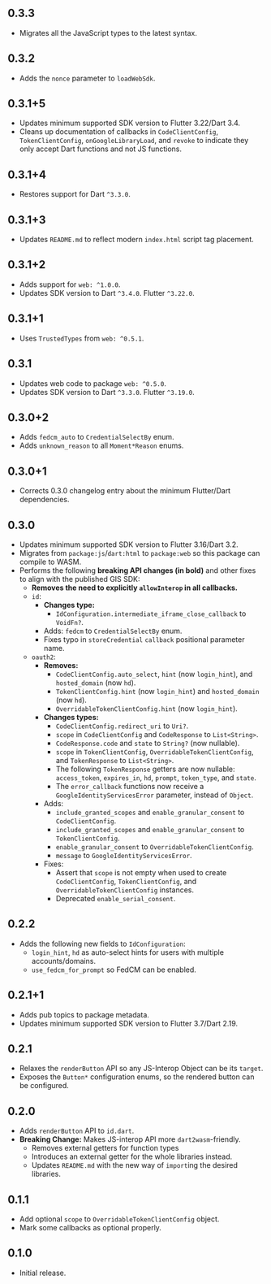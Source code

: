 ## 0.3.3

* Migrates all the JavaScript types to the latest syntax.

## 0.3.2

* Adds the `nonce` parameter to `loadWebSdk`.

## 0.3.1+5

* Updates minimum supported SDK version to Flutter 3.22/Dart 3.4.
* Cleans up documentation of callbacks in `CodeClientConfig`,
  `TokenClientConfig`, `onGoogleLibraryLoad`, and `revoke` to indicate they only
  accept Dart functions and not JS functions.

## 0.3.1+4

* Restores support for Dart `^3.3.0`.

## 0.3.1+3

* Updates `README.md` to reflect modern `index.html` script tag placement.

## 0.3.1+2

* Adds support for `web: ^1.0.0`.
* Updates SDK version to Dart `^3.4.0`. Flutter `^3.22.0`.

## 0.3.1+1

* Uses `TrustedTypes` from `web: ^0.5.1`.

## 0.3.1

* Updates web code to package `web: ^0.5.0`.
* Updates SDK version to Dart `^3.3.0`. Flutter `^3.19.0`.

## 0.3.0+2

* Adds `fedcm_auto` to `CredentialSelectBy` enum.
* Adds `unknown_reason` to all `Moment*Reason` enums.

## 0.3.0+1

* Corrects 0.3.0 changelog entry about the minimum Flutter/Dart dependencies.

## 0.3.0

* Updates minimum supported SDK version to Flutter 3.16/Dart 3.2.
* Migrates from `package:js`/`dart:html` to `package:web` so this package can
  compile to WASM.
* Performs the following **breaking API changes (in bold)** and other fixes to
  align with the published GIS SDK:
  * **Removes the need to explicitly `allowInterop` in all callbacks.**
  * `id`:
    * **Changes type:**
      * `IdConfiguration.intermediate_iframe_close_callback` to
      `VoidFn?`.
    * Adds: `fedcm` to `CredentialSelectBy` enum.
    * Fixes typo in `storeCredential` `callback` positional parameter name.
  * `oauth2`:
    * **Removes:**
      * `CodeClientConfig.auto_select`, `hint` (now `login_hint`), and `hosted_domain` (now `hd`).
      * `TokenClientConfig.hint` (now `login_hint`) and `hosted_domain` (now `hd`).
      * `OverridableTokenClientConfig.hint` (now `login_hint`).
    * **Changes types:**
      * `CodeClientConfig.redirect_uri` to `Uri?`.
      * `scope` in `CodeClientConfig` and `CodeResponse` to `List<String>`.
      * `CodeResponse.code` and `state` to `String?` (now nullable).
      * `scope` in `TokenClientConfig`, `OverridableTokenClientConfig`, and `TokenResponse` to `List<String>`.
      * The following `TokenResponse` getters are now nullable: `access_token`,
        `expires_in`, `hd`, `prompt`, `token_type`, and `state`.
      * The `error_callback` functions now receive a `GoogleIdentityServicesError` parameter, instead of `Object`.
    * Adds:
      * `include_granted_scopes` and `enable_granular_consent` to `CodeClientConfig`.
      * `include_granted_scopes` and `enable_granular_consent` to `TokenClientConfig`.
      * `enable_granular_consent` to `OverridableTokenClientConfig`.
      * `message` to `GoogleIdentityServicesError`.
    * Fixes:
      * Assert that `scope` is not empty when used to create `CodeClientConfig`,
        `TokenClientConfig`, and `OverridableTokenClientConfig` instances.
      * Deprecated `enable_serial_consent`.

## 0.2.2

* Adds the following new fields to `IdConfiguration`:
  * `login_hint`, `hd` as auto-select hints for users with multiple accounts/domains.
  * `use_fedcm_for_prompt` so FedCM can be enabled.

## 0.2.1+1

* Adds pub topics to package metadata.
* Updates minimum supported SDK version to Flutter 3.7/Dart 2.19.

## 0.2.1

* Relaxes the `renderButton` API so any JS-Interop Object can be its `target`.
* Exposes the `Button*` configuration enums, so the rendered button can be configured.

## 0.2.0

* Adds `renderButton` API to `id.dart`.
* **Breaking Change:** Makes JS-interop API more `dart2wasm`-friendly.
  * Removes external getters for function types
  * Introduces an external getter for the whole libraries instead.
  * Updates `README.md` with the new way of `import`ing the desired libraries.

## 0.1.1

* Add optional `scope` to `OverridableTokenClientConfig` object.
* Mark some callbacks as optional properly.

## 0.1.0

* Initial release.
